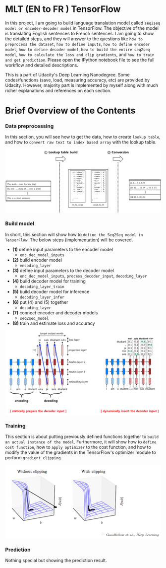 # MLT (EN to FR ) TensorFlow

In this project, I am going to build language translation model called `seq2seq model or encoder-decoder model` in TensorFlow. The objective of the model is translating English sentences to French sentences. I am going to show the detailed steps, and they will answer to the questions like `how to preprocess the dataset`, `how to define inputs`, `how to define encoder model`, `how to define decoder model`, `how to build the entire seq2seq model`, `how to calculate the loss and clip gradients`, and `how to train and get prediction`. Please open the IPython notebook file to see the full workflow and detailed descriptions.

This is a part of Udacity's Deep Learning Nanodegree. Some codes/functions (save, load, measuring accuracy, etc) are provided by Udacity. However, majority part is implemented by myself along with much richer explanations and references on each section.

# Brief Overview of the Contents
### Data preprocessing
In this section, you will see how to get the data, how to create `lookup table`, and how to `convert raw text to index based array` with the lookup table.

<div style="text-align:center;">
  <img src='./conversion.png' alt='Drawing' width='500px'>
</div>

### Build model
In short, this section will show how to `define the Seq2Seq model in TensorFlow`. The below steps (implementation) will be covered.
- __(1)__ define input parameters to the encoder model
  - `enc_dec_model_inputs`
- __(2)__ build encoder model
  - `encoding_layer`
- __(3)__ define input parameters to the decoder model
  - `enc_dec_model_inputs`, `process_decoder_input`, `decoding_layer`
- __(4)__ build decoder model for training
  - `decoding_layer_train`
- __(5)__ build decoder model for inference
  - `decoding_layer_infer`
- __(6)__ put (4) and (5) together
  - `decoding_layer`
- __(7)__ connect encoder and decoder models
  - `seq2seq_model`
- __(8)__ train and estimate loss and accuracy

<div style="text-align:center;">
  <img src="./decoder_shift.png" style="width:500px;"/>
</div>

### Training
This section is about putting previously defined functions together to `build an actual instance of the model`. Furthermore, it will show how to `define cost function`, how to `apply optimizer` to the cost function, and how to modify the value of the gradients in the TensorFlow's optimizer module to perform `gradient clipping`.

<div style="text-align:center;">
  <img src="./gradient_clipping.PNG" style="width:500px;"/>
</div>

### Prediction
Nothing special but showing the prediction result.
